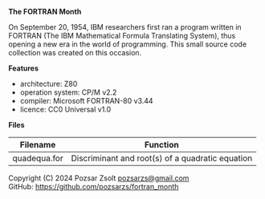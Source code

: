 **The FORTRAN Month**  

On September 20, 1954, IBM researchers first ran a program written in FORTRAN (The IBM Mathematical Formula Translating System), thus opening a new era in the world of programming. This small source code collection was created on this occasion.

**Features**  

 - architecture:       Z80
 - operation system:   CP/M v2.2
 - compiler:           Microsoft FORTRAN-80 v3.44
 - licence:            CC0 Universal v1.0

**Files**  

|  Filename  |Function                                        |
|------------|------------------------------------------------|
|quadequa.for|Discriminant and root(s) of a quadratic equation|

Copyright (C) 2024 Pozsar Zsolt <pozsarzs@gmail.com>  
GitHub: <https://github.com/pozsarzs/fortran_month>  
